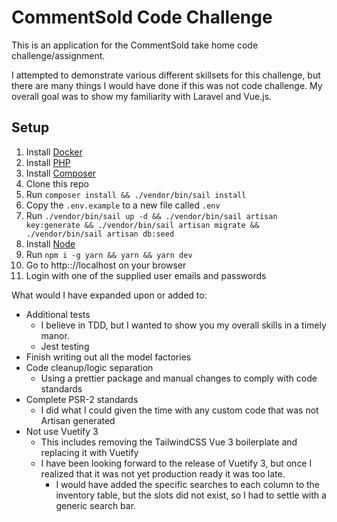 # CommentSold Code Challenge

This is an application for the CommentSold take home code challenge/assignment.

I attempted to demonstrate various different skillsets for this challenge, but there are many things I would have done if this was not code challenge. My overall goal was to show my familiarity with Laravel and Vue.js.

## Setup

 1. Install [Docker](https://www.docker.com/)
 2. Install [PHP](https://formulae.brew.sh/formula/php)
 3. Install [Composer](https://getcomposer.org/)
 4. Clone this repo
 5. Run `composer install && ./vendor/bin/sail install`
 6. Copy the `.env.example` to a new file called `.env`
 7. Run `./vendor/bin/sail up -d && ./vendor/bin/sail artisan key:generate && ./vendor/bin/sail artisan migrate && ./vendor/bin/sail artisan db:seed`
 8. Install [Node](https://nodejs.org/en/)
 9. Run `npm i -g yarn && yarn && yarn dev`
 10. Go to http:://localhost on your browser 
 11. Login with one of the supplied user emails and passwords

What would I have expanded upon or added to:

 - Additional tests
	 - I believe in TDD, but I wanted to show you my overall skills in a timely manor.
	 - Jest testing
 - Finish writing out all the model factories
 - Code cleanup/logic separation
	 - Using a prettier package and manual changes to comply with code standards
 - Complete PSR-2 standards
	 - I did what I could given the time with any custom code that was not Artisan generated
 - Not use Vuetify 3
	 - This includes removing the TailwindCSS Vue 3 boilerplate and replacing it with Vuetify
	 - I have been looking forward to the release of Vuetify 3, but once I realized that it was not yet production ready it was too late.
		 - I would have added the specific searches to each column to the inventory table, but the slots did not exist, so I had to settle with a generic search bar.
